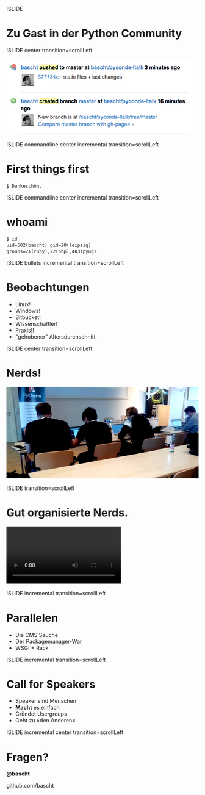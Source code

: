 !SLIDE 
# Zu Gast in der Python Community


!SLIDE center transition=scrollLeft

![Schnell](schnellnoch.png)

!SLIDE commandline center incremental transition=scrollLeft

# First things first

    $ Dankeschön.

!SLIDE commandline center incremental transition=scrollLeft
# whoami

    $ id
    uid=502(bascht) gid=20(leipzig) 
    groups=21(ruby),22(php),403(pyug)

!SLIDE bullets incremental transition=scrollLeft
# Beobachtungen

* Linux!
* Windows!
* Bitbucket!
* Wissenschaftler!
* Praxis!!
* "gehobener" Altersdurchschnitt

!SLIDE center transition=scrollLeft
# Nerds!
![Nerds](nerds.jpg)


!SLIDE transition=scrollLeft
# Gut organisierte Nerds.

<!SLIDE center transition=fade>
<video src="/image/one/stairs.m4v" type="video/mp4" autoplay="true" preload="auto" controls="controls"></video>

!SLIDE incremental transition=scrollLeft
# Parallelen
* Die CMS Seuche
* Der Packagemanager-War
* WSGI + Rack

!SLIDE incremental transition=scrollLeft
# Call for Speakers

* Speaker sind Menschen
* **Macht** es einfach
* Gründet Usergroups
* Geht zu »den Anderen«

!SLIDE incremental center transition=scrollLeft
# Fragen?

**@bascht**

github.com/bascht

